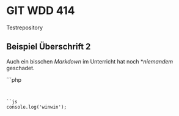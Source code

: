 GIT WDD 414
===========


Testrepository

Beispiel Überschrift 2
----------------------

Auch ein bisschen *Markdown* im Unterricht hat noch **niemandem* geschadet.

´´´php
<?php
echo 'Ja, genau!';
?>
```


``js
console.log('winwin');
```

